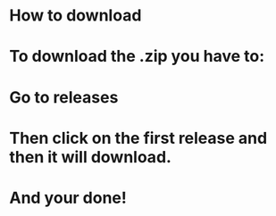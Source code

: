 # How to download
# To download the .zip you have to:
# Go to releases
# Then click on the first release and then it will download.
# And your done!
